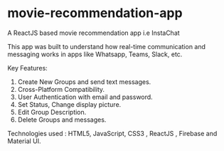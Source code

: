 # movie-recommendation-app
 A ReactJS based movie recommendation app i.e InstaChat

This app was built to understand how real-time communication and messaging works in apps like Whatsapp, Teams, Slack, etc.

Key Features:

1. Create New Groups and send text messages.
2. Cross-Platform Compatibility.
3. User Authentication with email and password.
4. Set Status, Change display picture.
5. Edit Group Description.
6. Delete Groups and messages.

Technologies used : HTML5, JavaScript, CSS3 , ReactJS , Firebase and Material UI.
